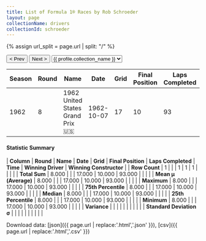 ```yaml
---
title: List of Formula 1® Races by Rob Schroeder
layout: page
collectionName: drivers
collectionId: schroeder
---
```


{% assign url_split = page.url | split: "/" %}
<div id="collection-navigation">
<button onclick="selector.options[selector.selectedIndex-1].value && (window.location = selector.options[selector.selectedIndex-1].value);">&lt; Prev</button>
<button onclick="selector.options[selector.selectedIndex+1].value && (window.location = selector.options[selector.selectedIndex+1].value);">Next &gt;</button>
<select id="selector" onchange="this.options[this.selectedIndex].value && (window.location = this.options[this.selectedIndex].value);">
  {% for collectionId in site.data[page.collectionName].refs %}
    {% if collectionId == page.collectionId %}
      {% assign selected = "selected" %}
    {% else %}
      {% assign selected = "" %}
    {% endif %}
    {% assign profile = site.data[page.collectionName][collectionId].profile %}
    <option value="/f1/{{ page.collectionName }}/{{ collectionId }}/{{ url_split[4] }}" {{ selected }}>{{ profile.collection_name }}</option>
  {% endfor %}
</select>
</div>

| Season | Round | Name | Date | Grid | Final Position | Laps Completed | Time | Winning Driver | Winning Constructor |
|--|--|--|--|--|--|--|--|--|--|
| 1962 | 8 | 1962 United States Grand Prix 🇺🇸 | 1962-10-07 | 17 | 10 | 93 |   | Jim Clark 🇬🇧 | Lotus-Climax 🇬🇧 |

#### Statistic Summary

| **Column** | **Round** | **Name** | **Date** | **Grid** | **Final Position** | **Laps Completed** | **Time** | **Winning Driver** | **Winning Constructor** |
| **Row Count** | 1 |  |  | 1 | 1 | 1 |  |  |  |
| **Total Sum** | 8.000 |  |  | 17.000 | 10.000 | 93.000 |  |  |  |
| **Mean μ (Average)** | 8.000 |  |  | 17.000 | 10.000 | 93.000 |  |  |  |
| **Maximum** | 8.000 |  |  | 17.000 | 10.000 | 93.000 |  |  |  |
| **75th Percentile** | 8.000 |  |  | 17.000 | 10.000 | 93.000 |  |  |  |
| **Median** | 8.000 |  |  | 17.000 | 10.000 | 93.000 |  |  |  |
| **25th Percentile** | 8.000 |  |  | 17.000 | 10.000 | 93.000 |  |  |  |
| **Minimum** | 8.000 |  |  | 17.000 | 10.000 | 93.000 |  |  |  |
| **Variance** |  |  |  |  |  |  |  |  |  |
| **Standard Deviation σ** |  |  |  |  |  |  |  |  |  |

Download data: [json]({{ page.url | replace:'.html','.json' }}), [csv]({{ page.url | replace:'.html','.csv' }})
